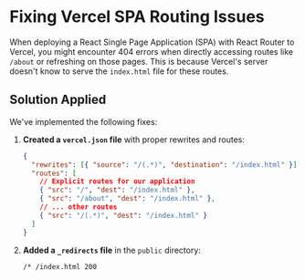 # Fixing Vercel SPA Routing Issues

When deploying a React Single Page Application (SPA) with React Router to Vercel, you might encounter 404 errors when directly accessing routes like `/about` or refreshing on those pages. This is because Vercel's server doesn't know to serve the `index.html` file for these routes.

## Solution Applied

We've implemented the following fixes:

1. **Created a `vercel.json` file** with proper rewrites and routes:
   ```json
   {
     "rewrites": [{ "source": "/(.*)", "destination": "/index.html" }],
     "routes": [
       // Explicit routes for our application
       { "src": "/", "dest": "/index.html" },
       { "src": "/about", "dest": "/index.html" },
       // ... other routes
       { "src": "/(.*)", "dest": "/index.html" }
     ]
   }
   ```

2. **Added a `_redirects` file** in the `public` directory:
   ```
   /* /index.html 200
   